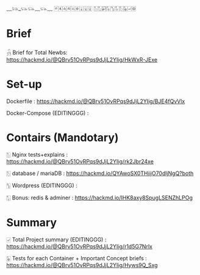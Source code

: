
﹏𓃬_𓃮𓃮﹏𓃮﹏
🀄︎🀀🀁🀂🀃🀅🀇🀈🀉
🀢🀣🀤🀥🀦🀧🀨🀩🀐🀙

# Brief
𓃻 Brief for Total Newbs:
https://hackmd.io/@QBrv51OvRPqs9dJjL2YIig/HkWxR-JExe

# Set-up
Dockerfile :
https://hackmd.io/@QBrv51OvRPqs9dJjL2YIig/BJE4fQvVlx

Docker-Compose (EDITINGGG) : 


# Contairs (Mandotary)
🀢 Nginx tests+explains :
https://hackmd.io/@QBrv51OvRPqs9dJjL2YIig/rk2Jbr24xe

🀨 database / mariaDB :
https://hackmd.io/QYAwoSX0THiijO70dljNgQ?both

🀦 Wordpress (EDITINGGG) :

🀣 Bonus: redis & adminer :
https://hackmd.io/IHK8axy8SpugLSENZhLPOg

# Summary
🀐 Total Project summary (EDITINGGG) :
https://hackmd.io/@QBrv51OvRPqs9dJjL2YIig/r1d5G7Nrlx

🀩 Tests for each Container + Important Concept briefs :
https://hackmd.io/@QBrv51OvRPqs9dJjL2YIig/Hyws9Q_Sxg
